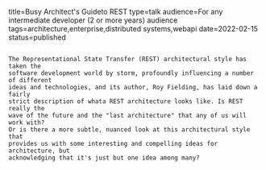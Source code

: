 title=Busy Architect's Guideto REST
type=talk
audience=For any intermediate developer (2 or more years) audience
tags=architecture,enterprise,distributed systems,webapi
date=2022-02-15
status=published
~~~~~~

The Representational State Transfer (REST) architectural style has taken the 
software development world by storm, profoundly influencing a number of different
ideas and technologies, and its author, Roy Fielding, has laid down a fairly 
strict description of whata REST architecture looks like. Is REST really the
wave of the future and the "last architecture" that any of us will work with?
Or is there a more subtle, nuanced look at this architectural style that
provides us with some interesting and compelling ideas for architecture, but
acknowledging that it's just but one idea among many?
    
